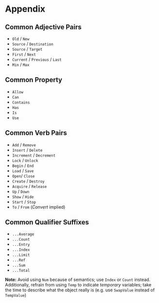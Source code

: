 # Appendix

## Common Adjective Pairs
- `Old` / `New`
- `Source` / `Destination`
- `Source` / `Target`
- `First` / `Next`
- `Current` / `Previous` / `Last`
- `Min` / `Max`

## Common Property
- `Allow`
- `Can`
- `Contains`
- `Has`
- `Is`
- `Use`

## Common Verb Pairs
- `Add` / `Remove`
- `Insert` / `Delete`
- `Increment` / `Decrement`
- `Lock` / `Unlock`
- `Begin` / `End`
- `Load` / `Save`
- `Open`/ `Close`
- `Create` / `Destroy`
- `Acquire` / `Release`
- `Up` / `Down`
- `Show` / `Hide`
- `Start` / `Stop`
- `To` / `From` (*Convert* implied)

## Common Qualifier Suffixes
- `...Average`
- `...Count`
- `...Entry`
- `...Index`
- `...Limit`
- `...Ref`
- `...Sum`
- `...Total`

**Note:** Avoid using `Num` because of semantics; use `Index` or `Count` instead.  Additionally, refrain from using 
`Temp` to indicate *temporary* variables; take the time to describe what the object really is (e.g. use `SwapValue` 
instead of `TempValue`)